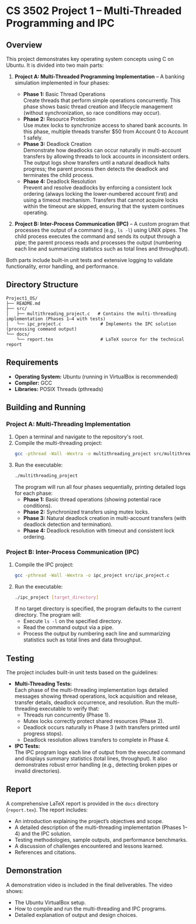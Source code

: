 
# CS 3502 Project 1 – Multi-Threaded Programming and IPC

## Overview
This project demonstrates key operating system concepts using C on Ubuntu. It is divided into two main parts:

1. **Project A: Multi-Threaded Programming Implementation** – A banking simulation implemented in four phases:
   - **Phase 1:** Basic Thread Operations  
     Create threads that perform simple operations concurrently. This phase shows basic thread creation and lifecycle management (without synchronization, so race conditions may occur).
   - **Phase 2:** Resource Protection  
     Use mutex locks to synchronize access to shared bank accounts. In this phase, multiple threads transfer \$50 from Account 0 to Account 1 safely.
   - **Phase 3:** Deadlock Creation  
     Demonstrate how deadlocks can occur naturally in multi-account transfers by allowing threads to lock accounts in inconsistent orders. The output logs show transfers until a natural deadlock halts progress; the parent process then detects the deadlock and terminates the child process.
   - **Phase 4:** Deadlock Resolution  
     Prevent and resolve deadlocks by enforcing a consistent lock ordering (always locking the lower-numbered account first) and using a timeout mechanism. Transfers that cannot acquire locks within the timeout are skipped, ensuring that the system continues operating.

2. **Project B: Inter-Process Communication (IPC)** – A custom program that processes the output of a command (e.g., `ls -l`) using UNIX pipes. The child process executes the command and sends its output through a pipe; the parent process reads and processes the output (numbering each line and summarizing statistics such as total lines and throughput).

Both parts include built-in unit tests and extensive logging to validate functionality, error handling, and performance.

## Directory Structure
```
Project1_OS/
├── README.md
├── src/
│   ├── multithreading_project.c   # Contains the multi-threading implementation (Phases 1–4 with tests)
│   └── ipc_project.c               # Implements the IPC solution (processing command output)
└── docs/
    └── report.tex                  # LaTeX source for the technical report

```

## Requirements
- **Operating System:** Ubuntu (running in VirtualBox is recommended)
- **Compiler:** GCC
- **Libraries:** POSIX Threads (pthreads)

## Building and Running

### Project A: Multi-Threading Implementation
1. Open a terminal and navigate to the repository's root.
2. Compile the multi-threading project:
   ```bash
   gcc -pthread -Wall -Wextra -o multithreading_project src/multithreading_project.c
   ```
3. Run the executable:
   ```bash
   ./multithreading_project
   ```
   The program will run all four phases sequentially, printing detailed logs for each phase:
   - **Phase 1:** Basic thread operations (showing potential race conditions).
   - **Phase 2:** Synchronized transfers using mutex locks.
   - **Phase 3:** Natural deadlock creation in multi-account transfers (with deadlock detection and termination).
   - **Phase 4:** Deadlock resolution with timeout and consistent lock ordering.

### Project B: Inter-Process Communication (IPC)
1. Compile the IPC project:
   ```bash
   gcc -pthread -Wall -Wextra -o ipc_project src/ipc_project.c
   ```
2. Run the executable:
   ```bash
   ./ipc_project [target_directory]
   ```
   If no target directory is specified, the program defaults to the current directory. The program will:
   - Execute `ls -l` on the specified directory.
   - Read the command output via a pipe.
   - Process the output by numbering each line and summarizing statistics such as total lines and data throughput.

## Testing
The project includes built-in unit tests based on the guidelines:
- **Multi-Threading Tests:**  
  Each phase of the multi-threading implementation logs detailed messages showing thread operations, lock acquisition and release, transfer details, deadlock occurrence, and resolution. Run the multi-threading executable to verify that:
  - Threads run concurrently (Phase 1).
  - Mutex locks correctly protect shared resources (Phase 2).
  - Deadlock occurs naturally in Phase 3 (with transfers printed until progress stops).
  - Deadlock resolution allows transfers to complete in Phase 4.
- **IPC Tests:**  
  The IPC program logs each line of output from the executed command and displays summary statistics (total lines, throughput). It also demonstrates robust error handling (e.g., detecting broken pipes or invalid directories).

## Report
A comprehensive LaTeX report is provided in the `docs` directory (`report.tex`). The report includes:
- An introduction explaining the project’s objectives and scope.
- A detailed description of the multi-threading implementation (Phases 1–4) and the IPC solution.
- Testing methodologies, sample outputs, and performance benchmarks.
- A discussion of challenges encountered and lessons learned.
- References and citations.

## Demonstration
A demonstration video is included in the final deliverables. The video shows:
- The Ubuntu VirtualBox setup.
- How to compile and run the multi-threading and IPC programs.
- Detailed explanation of output and design choices.

